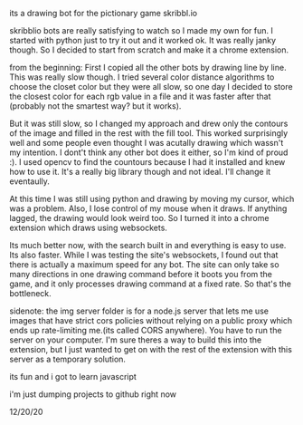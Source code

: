 its a drawing bot for the pictionary game skribbl.io

skribblio bots are really satisfying to watch so I made my own for fun. I started with python just to try it out and it worked ok. It was really janky though. So I decided to start from scratch and make it a chrome extension.

from the beginning:
First I copied all the other bots by drawing line by line. This was really slow though. I tried several color distance algorithms to choose the closet color but they were all slow, so one day I decided to store the closest color for each rgb value in a file and it was faster after that (probably not the smartest way? but it works).

But it was still slow, so I changed my approach and drew only the contours of the image and filled in the rest with the fill tool. This worked surprisingly well and some people even thought I was acutally drawing which wassn't my intention. I dont't think any other bot does it either, so I'm kind of proud :).
I used opencv to find the countours because I had it installed and knew how to use it. It's a really big library though and not ideal. I'll change it eventaully.

At this time I was still using python and drawing by moving my cursor, which was a problem. Also, I lose control of my mouse when it draws. If anything lagged, the drawing would look weird too. So I turned it into a chrome extension which draws using websockets.

Its much better now, with the search built in and everything is easy to use. Its also faster. While I was testing the site's websockets, I found out that there is actually a maximum speed for any bot. The site can only take so many directions in one drawing command before it boots you from the game, and it only processes drawing command at a fixed rate. So that's the bottleneck.

sidenote: the img server folder is for a node.js server that lets me use images that have strict cors policies without relying on a public proxy which ends up rate-limiting me.(its called CORS anywhere). You have to run the server on your computer. I'm sure theres a way to build this into the extension, but I just wanted to get on with the rest of the extension with this server as a temporary solution.

its fun and i got to learn javascript

i'm just dumping projects to github right now

12/20/20
